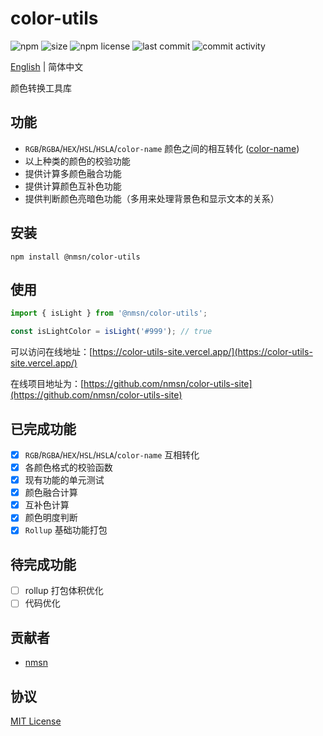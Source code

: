 # color-utils

![npm](https://img.shields.io/npm/v/@nmsn/color-utils)
![size](https://img.shields.io/bundlephobia/min/@nmsn/color-utils)
![npm license](https://img.shields.io/npm/l/@nmsn/utils)
![last commit](https://img.shields.io/github/last-commit/nmsn/color-utils)
![commit activity](https://img.shields.io/github/commit-activity/y/nmsn/color-utils)

[English](./README.md) | 简体中文

颜色转换工具库

## 功能

- `RGB`/`RGBA`/`HEX`/`HSL`/`HSLA`/`color-name` 颜色之间的相互转化 ([color-name]((https://github.com/colorjs/color-name)))
- 以上种类的颜色的校验功能
- 提供计算多颜色融合功能
- 提供计算颜色互补色功能
- 提供判断颜色亮暗色功能（多用来处理背景色和显示文本的关系）

## 安装

```
npm install @nmsn/color-utils
```

## 使用

```js
import { isLight } from '@nmsn/color-utils';

const isLightColor = isLight('#999'); // true
```

可以访问在线地址：[https://color-utils-site.vercel.app/](https://color-utils-site.vercel.app/)

在线项目地址为：[https://github.com/nmsn/color-utils-site](https://github.com/nmsn/color-utils-site)

## 已完成功能

- [x] `RGB`/`RGBA`/`HEX`/`HSL`/`HSLA`/`color-name` 互相转化
- [x] 各颜色格式的校验函数
- [x] 现有功能的单元测试
- [x] 颜色融合计算
- [x] 互补色计算
- [x] 颜色明度判断
- [x] `Rollup` 基础功能打包

## 待完成功能

- [ ] rollup 打包体积优化
- [ ] 代码优化

## 贡献者

- [nmsn](https://github.com/nmsn)

## 协议

[MIT License](https://github.com/nmsn/color-utils/blob/main/LICENSE)
